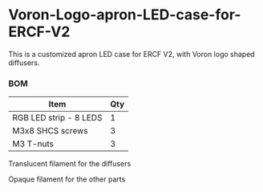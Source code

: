 # Voron-Logo-apron-LED-case-for-ERCF-V2

This is a customized apron LED case for ERCF V2, with Voron logo shaped diffusers.

### BOM
|Item|Qty|
|---|---|		
|RGB LED strip - 8 LEDS |1|
|M3x8 SHCS screws|3|
|M3 T-nuts|3|

Translucent filament for the diffusers

Opaque filament for the other parts
